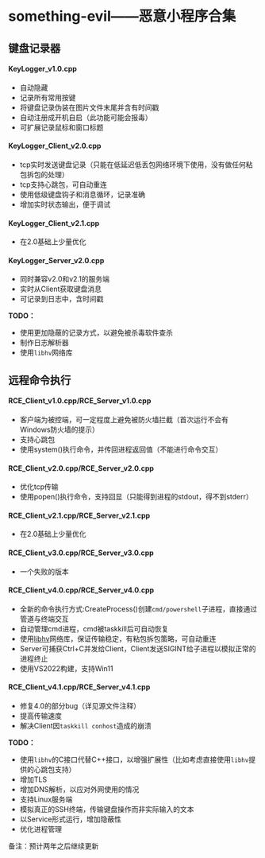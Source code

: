 # something-evil——恶意小程序合集
## 键盘记录器
#### KeyLogger_v1.0.cpp
+ 自动隐藏
+ 记录所有常用按键
+ 将键盘记录伪装在图片文件末尾并含有时间戳
+ 自动注册成开机自启（此功能可能会报毒）
+ 可扩展记录鼠标和窗口标题

#### KeyLogger_Client_v2.0.cpp
+ tcp实时发送键盘记录（只能在低延迟低丢包网络环境下使用，没有做任何粘包拆包的处理）
+ tcp支持心跳包，可自动重连
+ 使用低级键盘钩子和消息循环，记录准确
+ 增加实时状态输出，便于调试

#### KeyLogger_Client_v2.1.cpp
+ 在2.0基础上少量优化

#### KeyLogger_Server_v2.0.cpp
+ 同时兼容v2.0和v2.1的服务端
+ 实时从Client获取键盘消息
+ 可记录到日志中，含时间戳

**TODO：**
+ 使用更加隐蔽的记录方式，以避免被杀毒软件查杀
+ 制作日志解析器
+ 使用```libhv```网络库


## 远程命令执行
#### RCE_Client_v1.0.cpp/RCE_Server_v1.0.cpp
+ 客户端为被控端，可一定程度上避免被防火墙拦截（首次运行不会有Windows防火墙的提示）
+ 支持心跳包
+ 使用system()执行命令，并传回进程返回值（不能进行命令交互）

#### RCE_Client_v2.0.cpp/RCE_Server_v2.0.cpp
+ 优化tcp传输
+ 使用popen()执行命令，支持回显（只能得到进程的stdout，得不到stderr）

#### RCE_Client_v2.1.cpp/RCE_Server_v2.1.cpp
+ 在2.0基础上少量优化

#### RCE_Client_v3.0.cpp/RCE_Server_v3.0.cpp
+ 一个失败的版本

#### RCE_Client_v4.0.cpp/RCE_Server_v4.0.cpp
+ 全新的命令执行方式:CreateProcess()创建```cmd/powershell```子进程，直接通过管道与终端交互
+ 自动管理cmd进程，cmd被taskkill后可自动恢复
+ 使用[libhv](https://github.com/ithewei/libhv)网络库，保证传输稳定，有粘包拆包策略，可自动重连
+ Server可捕获Ctrl+C并发给Client，Client发送SIGINT给子进程以模拟正常的进程终止
+ 使用VS2022构建，支持Win11

#### RCE_Client_v4.1.cpp/RCE_Server_v4.1.cpp
+ 修复4.0的部分bug（详见源文件注释）
+ 提高传输速度
+ 解决Client因```taskkill conhost```造成的崩溃

**TODO：**
+ 使用```libhv```的C接口代替C++接口，以增强扩展性（比如考虑直接使用```libhv```提供的心跳包支持）
+ 增加TLS
+ 增加DNS解析，以应对外网使用的情况
+ 支持Linux服务端
+ 模拟真正的SSH终端，传输键盘操作而非实际输入的文本
+ 以Service形式运行，增加隐蔽性
+ 优化进程管理

备注：预计两年之后继续更新
